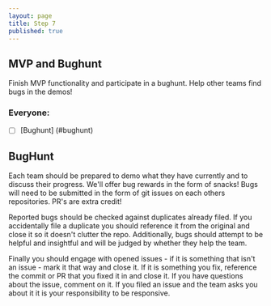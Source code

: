```yaml
---
layout: page
title: Step 7
published: true
---
```



## MVP and Bughunt
Finish MVP functionality and participate in a bughunt. Help other teams find bugs in the demos!

### Everyone:
* [ ] [Bughunt] (#bughunt)


## BugHunt

Each team should be prepared to demo what they have currently and to discuss their progress. We'll offer bug rewards in the form of snacks! Bugs will need to be submitted in the form of git issues on each others repositories. PR's are extra credit!

Reported bugs should be checked against duplicates already filed.  If you accidentally file a duplicate you should reference it from the original and close it so it doesn't clutter the repo.  Additionally, bugs should attempt to be helpful and insightful and will be judged by whether they help the team.

Finally you should engage with opened issues - if it is something that isn't an issue - mark it that way and close it. If it is something you fix, reference the commit or PR that you fixed it in and close it.  If you have questions about the issue, comment on it.  If you filed an issue and the team asks you about it it is your responsibility to be responsive.
